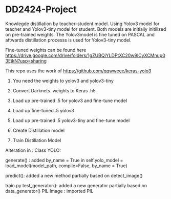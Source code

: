# DD2424-Project

Knowlegde distillation by teacher-student model. Using Yolov3 model for teacher and Yolov3-tiny model for student. Both models are initially initilized on pre-trained weights.
The Yolov3model is fine tuned on PASCAL and aftwards distillation processs is used for Yolov3-tiny model.

Fine-tuned weights can be found here https://drive.google.com/drive/folders/1gZUBQiYLDPtXC20w9ICyXCMnup03EjkN?usp=sharing

This repo uses the work of https://github.com/qqwweee/keras-yolo3

1. You need the weights to yolov3 and yolov3-tiny
2. Convert Darknets .weights to Keras .h5
3. Load up pre-trained .5 for yolov3 and fine-tune model
4. Load up fine-tuned .5  yolov3

5. Load up pre-trained .5 yolov3-tiny and fine-tune model
6. Create Distillation model
7. Train Distillation Model

Alteration in :
  Class YOLO:

   generate() : added by_name = True in self.yolo_model = load_model(model_path, compile=False, by_name = True)

   predict(): added a new method partially based on detect_image()

  train.py
    test_generator(): added a new generator partially based on data_generator()
    PIL Image : imported PIL
